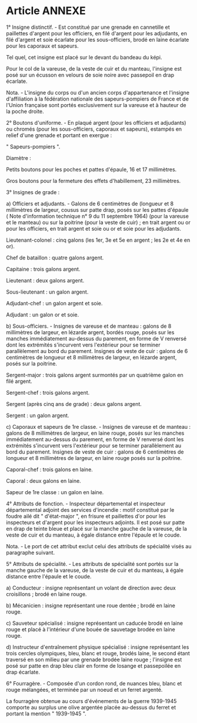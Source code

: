 # Article ANNEXE

1° Insigne distinctif. - Est constitué par une grenade en cannetille et paillettes d'argent pour les officiers, en filé d'argent pour les adjudants, en filé d'argent et soie écarlate pour les sous-officiers, brodé en laine écarlate pour les caporaux et sapeurs.

Tel quel, cet insigne est placé sur le devant du bandeau du képi.

Pour le col de la vareuse, de la veste de cuir et du manteau, l'insigne est posé sur un écusson en velours de soie noire avec passepoil en drap écarlate.

Nota. - L'insigne du corps ou d'un ancien corps d'appartenance et l'insigne d'affiliation à la fédération nationale des sapeurs-pompiers de France et de l'Union française sont portés exclusivement sur la vareuse et à hauteur de la poche droite.

2° Boutons d'uniforme. - En plaqué argent (pour les officiers et adjudants) ou chromés (pour les sous-officiers, caporaux et sapeurs), estampés en relief d'une grenade et portant en exergue :

" Sapeurs-pompiers ".

Diamètre :

Petits boutons pour les poches et pattes d'épaule, 16 et 17 millimètres.

Gros boutons pour la fermeture des effets d'habillement, 23 millimètres.

3° Insignes de grade :

a) Officiers et adjudants. - Galons de 6 centimètres de (longueur et 8 millimètres de largeur, cousus sur patte drap, posés sur les pattes d'épaule ( Note d'information technique n° 9 du 11 septembre 1964) (pour la vareuse et le manteau) ou sur la poitrine (pour la veste de cuir) ; en trait argent ou or pour les officiers, en trait argent et soie ou or et soie pour les adjudants.

Lieutenant-colonel : cinq galons (les 1er, 3e et 5e en argent ; les 2e et 4e en or).

Chef de bataillon : quatre galons argent.

Capitaine : trois galons argent.

Lieutenant : deux galons argent.

Sous-lieutenant : un galon argent.

Adjudant-chef : un galon argent et soie.

Adjudant : un galon or et soie.

b) Sous-officiers. - Insignes de vareuse et de manteau : galons de 8 millimètres de largeur, en lézarde argent, bordés rouge, posés sur les manches immédiatement au-dessus du parement, en forme de V renversé dont les extrémités s'incurvent vers l'extérieur pour se terminer parallèlement au bord du parement. Insignes de veste de cuir : galons de 6 centimètres de longueur et 8 millimètres de largeur, en lézarde argent, posés sur la poitrine.

Sergent-major : trois galons argent surmontés par un quatrième galon en filé argent.

Sergent-chef : trois galons argent.

Sergent (après cinq ans de grade) : deux galons argent.

Sergent : un galon argent.

c) Caporaux et sapeurs de 1re classe. - Insignes de vareuse et de manteau : galons de 8 millimètres de largeur, en laine rouge, posés sur les manches immédiatement au-dessus du parement, en forme de V renversé dont les extrémités s'incurvent vers l'extérieur pour se terminer parallèlement au bord du parement. Insignes de veste de cuir : galons de 6 centimètres de longueur et 8 millimètres de largeur, en laine rouge posés sur la poitrine.

Caporal-chef : trois galons en laine.

Caporal : deux galons en laine.

Sapeur de 1re classe : un galon en laine.

4° Attributs de fonction. - Inspecteur départemental et inspecteur départemental adjoint des services d'incendie : motif constitué par le foudre ailé dit " d'état-major ", en frisure et paillettes d'or pour les inspecteurs et d'argent pour les inspecteurs adjoints. Il est posé sur patte en drap de teinte bleue et placé sur la manche gauche de la vareuse, de la veste de cuir et du manteau, à égale distance entre l'épaule et le coude.

Nota. - Le port de cet attribut exclut celui des attributs de spécialité visés au paragraphe suivant.

5° Attributs de spécialité. - Les attributs de spécialité sont portés sur la manche gauche de la vareuse, de la veste de cuir et du manteau, à égale distance entre l'épaule et le coude.

a) Conducteur : insigne représentant un volant de direction avec deux croisillons ; brodé en laine rouge.

b) Mécanicien : insigne représentant une roue dentée ; brodé en laine rouge.

c) Sauveteur spécialisé : insigne représentant un caducée brodé en laine rouge et placé à l'intérieur d'une bouée de sauvetage brodée en laine rouge.

d) Instructeur d'entraînement physique spécialisé : insigne représentant les trois cercles olympiques, bleu, blanc et rouge, brodés laine, le second étant traversé en son milieu par une grenade brodée laine rouge ; l'insigne est posé sur patte en drap bleu clair en forme de losange et passepoilée en drap écarlate.

6° Fourragère. - Composée d'un cordon rond, de nuances bleu, blanc et rouge mélangées, et terminée par un noeud et un ferret argenté.

La fourragère obtenue au cours d'événements de la guerre 1939-1945 comporte au surplus une olive argentée placée au-dessus du ferret et portant la mention " 1939-1945 ".
